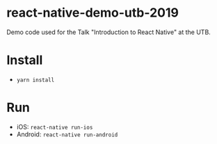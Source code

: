 # react-native-demo-utb-2019

Demo code used for the Talk "Introduction to React Native" at the UTB.

# Install
- `yarn install`

# Run
- iOS: `react-native run-ios`
- Android: `react-native run-android`
